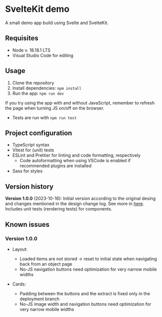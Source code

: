 # SvelteKit demo

A small demo app build using Svelte and SvelteKit.

## Requisites

- Node v. 18.18.1 LTS
- Visual Studio Code for editing

## Usage

1. Clone the repository
2. Install dependencies: `npm install`
3. Run the app: `npm run dev`

If you try using the app with and without JavaScript, remember to refresh the page when turning JS on/off on the browser.

- Tests are run with `npm run test`

## Project configuration

- TypeScript syntax
- Vitest for (unit) tests
- ESLint and Prettier for linting and code formatting, respectively
  - Code autoformatting when using VSCode is enabled if recommended plugins are installed
- Sass for styles

## Version history

**Version 1.0.0** (2023-10-16): Initial version according to the original desing and changes mentioned in the design change log. See more in [here](./design/). Includes unit tests (rendering tests) for components.

## Known issues

### Version 1.0.0

- Layout:
  - Loaded items are not stored -> reset to initial state when navigating back from an object page
  - No-JS navigation buttons need optimization for very narrow mobile widths

- Cards:
  - Padding between the buttons and the extract is fixed only in the deployment branch
  - No-JS image width and navigation buttons need optimization for very narrow mobile widths
